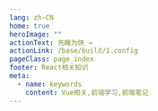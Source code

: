 ```yaml
---
lang: zh-CN
home: true
heroImage: ""
actionText: 先睹为快 →
actionLink: /base/build/1.config
pageClass: page_index
footer: React相关知识
meta:
  - name: keywords
    content: Vue相关,前端学习,前端笔记
---
```


<template>
    <div class="cont">
        <div id="large-header" class="large-header"></div>
        <div class="features">
            <div class="feature">
                <h2>React 基础知识</h2>
                <p>掌握React组件间的多种通信方式及数据同步 渲染函数及jsx高阶应用 Redux、React-router进阶之JWT认证</p>
            </div>
            <div class="feature">
                <h2>React 前端工程化</h2>
                <p>掌握React组件间的多种通信方式及数据同步 渲染函数及jsx高阶应用 Redux、React-router进阶之JWT认证</p>
            </div>
            <div class="feature">
                <h2>React组件化开发</h2>
                <p>组件设计思路，组件编写工作流搭建 从0编写复杂组件之异步级联组件 单元测试编写及组件的发布</p>
            </div>
            <div class="feature">
                <h2>React源码实现</h2>
                <p>React原理剖析、React-router、Redux源码实现</p>
            </div>
            <div class="feature">
                <h2>React优化和服务器布署</h2>
                <p>React优化预渲染、骨架屏、Nuxt.js服务端渲染 使用typescript构建React应用 Docker + nginx实现React的布署和持续集成</p>
            </div>
            <div class="feature">
                <h2>React书籍阅读</h2>
                <p>《React 前端技术与工程实践》、《深入理解 React 和 Redux 》</p>
            </div>
        </div>
    </div>
</template>

